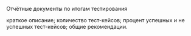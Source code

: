 Отчётные документы по итогам тестирования

краткое описание;
количество тест-кейсов;
процент успешных и не успешных тест-кейсов;
общие рекомендации.
